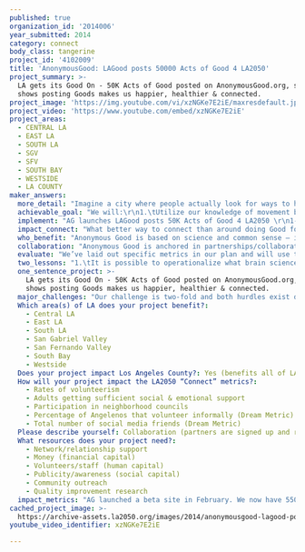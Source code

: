```yaml
---
published: true
organization_id: '2014006'
year_submitted: 2014
category: connect
body_class: tangerine
project_id: '4102009'
title: 'AnonymousGood: LAGood posts 50000 Acts of Good 4 LA2050'
project_summary: >-
  LA gets its Good On - 50K Acts of Good posted on AnonymousGood.org, science
  shows posting Goods makes us happier, healthier & connected. 
project_image: 'https://img.youtube.com/vi/xzNGKe7E2iE/maxresdefault.jpg'
project_video: 'https://www.youtube.com/embed/xzNGKe7E2iE'
project_areas:
  - CENTRAL LA
  - EAST LA
  - SOUTH LA
  - SGV
  - SFV
  - SOUTH BAY
  - WESTSIDE
  - LA COUNTY
maker_answers:
  more_detail: "Imagine a city where people actually look for ways to help one another. It’s a happier, healthier, more connected, safer feeling place. A place you’d be proud to live. AnonymousGood.org helps make that a reality. We have the Compassion Technology & the brain science behind serotonin. \r\nOur project is a cornerstone of a major campaign to aggregate, celebrate & share stories of Good in LA. It’s guaranteed to make participants happier, healthier, better students & better employees.\r\nFirst, we build an app to make it easier to share acts of good, then we work with existing & new partners to reach a broad spectrum of Angelenos. Between non-profits, media, faith communities, youth programs, & business- Angelenos will share 50k stories of LAGood\r\n"
  achievable_goal: "We will:\r\n1.\tUtilize our knowledge of movement building honed over the years in the anti-slavery movement.\r\n2.\tWork with our already committed partners who have proven their ability and passion over the last year. These partners came up with, ‘Goodgasm – that all over good feeling you get when doing an act of good.’  Goodgasm makes people laugh & think.\r\n3.\tOur track record attracting evangelist/supporters is strong – that will continue as we seek and cement new partnerships.\r\n4.\tUse our television experience and connections to help spread the word with earned media across diverse outlets.\r\n5.\tWe are getting ongoing feedback from current users that gives us confidence in that our stated goals are achievable:. \r\n•\tEducators say it is easy to adapt AG for the classroom to promote character, service learning, empathy & compassion.  \r\n•\tFaith Community leaders say members already strive to good everyday & this is a great way to make it a daily habit & also feel part of a global solution. \r\n•\tBusiness leaders want to be known as “ the good guys” in the community as well as build camaraderie among their employees.\r\n"
  implement: "AG launches LAGood posts 50K Acts of Good 4 LA2050 \r\n1- AG will work with existing and new partners to create a grassroots campaign that seeds and shares the story of Good in LA creating a ripple effect of good throughout LA. \r\n2- AG will build an app to make it easier for users to post. \r\n3- AG will work with individuals & organizations to use our ‘Compassion Technology’ in ways that work for them; to reach out to their constituents & customers, to build employee engagement, use the stories of good in their community while gathering great metrics. AG has a low bar of entry and its equally available and beneficial to anyone. \r\n4- AG will get the Acts of Good sponsored so anyone who posts becomes an instant philanthropist. We want all of us to feel connected to people in our own communities & to the global community.\r\nLAGood will be a collaborative effort (specific partner details in partner section) \r\n1. Months 1-3: Build a mobile app and strengthen the website to make it even easier for people to post. \r\n2. Work with current partners (signed up and ready to hit the ground running) to amplify Good & inspire more Angelenos to volunteer formally & informally as they post Acts of Good. \r\no Collaborations with current partners projected to drive 35K Goods in LA \r\n• Examples: \r\n• Agape Community AG Program. \r\n• Jason Mraz- Singer campaign to his 20m social media fans\r\n3. Finalize partnerships being developed. \r\no 5K acts and posts to emerge from forthcoming partnerships \r\n• Big Sunday \r\n• Funny or Die \r\n• I Am That Girl \r\n4. Develop new collaborations \r\no Initiate community challenges resulting in 10K Act of Good posted: \r\n• Outreach & partnerships with 5 more diverse non-profits \r\n• Outreach to 98 Neighborhood Councils – goal 20 councils involved \r\n• Outreach to Charter Management Orgs, individual schools & after school programs \r\n• Strategy meetings with 3 of LA’s major employers- initiate employee engagement \r\n• LA Govt- target elected official’s constituent relations so that Acts of Good being done in government are surfaced. \r\n• LA-based brands- brand sponsorship is a pillar of our strength in paying it forward with our Allies4Good\r\n"
  impact_connect: "What better way to connect than around doing Good for one another? Scientific research is clear - doing Good impacts individuals & communities in expected & unexpected ways. Imagine what happens when people all over the city really learn that in helping others there is an added benefit of helping yourself!\r\nThis is the critical beginning of LAGood. We will continue with more partnerships so that story of LA Good will be celebrated everywhere – in schools, faith communities, businesses  & on billboards or busses. The work of great non-profits will be amplified as the Good they do is told & shared.\r\nLA is the largest microphone & most powerful trendsetter in the world. Let’s use it to inspire local & global Good. \r\nThis is just the first step in LAGood. AG will continue to grow and iterate with scientific studies of impact in the workplace, the classroom, prisons & other populations often invisible to the general public.\r\nOVERALL: Empirical research shows:\r\n•\tCommitting conscious acts of kindness makes people happy. ‘200 studies on nearly 275,000 people found that happiness leads to success in nearly every domain of our lives, including marriage, health, friendship, community involvement, creativity, and in particular, our jobs, careers and businesses’. Happy people even have better peripheral vision.\r\nShawn Achor [Harvard],\r\n•\tConsciously recalling & writing a good memory fools the brain into dropping more serotonin. Overall, this leads to greater life satisfaction and meaning. Fun fact: Studies have shown that women who wrote about positive experiences were 40 percent more likely to live to age 94 than their negative peers. Shawn Achor [Harvard]. So for every act you do & post you get a double dose of happiness.\r\n•\tThe ‘helper’s high’ experienced when doing good for others boosts the immune system, enhances our feelings of joyfulness, emotional resilience, vigor, and can reduce the unhealthy sense of isolation. \r\n•\tFeeling ‘connected’ or part of a community is the single biggest factor on longevity. AG makes it easy for people to create & build their own communities.\r\n•\tThe practice of caring for strangers or establishing an “affinitive connection”– friendship, love, or positive bonding – those emotions translate to immense healing benefits. \r\n•\tAG captures altruism that is already in action. The US Department of Labor reports Americans increasingly describe their sense of responsibility to help those in need. In 2009, 27% or 64 million Americans volunteered.\r\n"
  who_benefit: "Anonymous Good is based on science and common sense – it works for everyone, if they work it. So the universal applications are endless although this may sound overly ambitious, there is even more data to demonstrate who can benefit from AG. We will do strategic outreach to non-profits, youth organizations, faith communities, neighborhood councils, businesses.\r\n\r\nGeneral Population: \r\n•\tDoing good, even watching movies of others doing good helps reduce stress. In one study, students were simply asked to watch a film of Mother Teresa's work with the poor in Calcutta. They had significant increases in antibodies associated with improved immunity -- and antibody levels remained high for an hour afterward.  AG is getting similar reports of well-being after users read goods posted on the site. [Post. Bioethicist, Case Western Reserve]\r\n•\tRipple effect – Human behavior is contagious. Our actions extend to people within three degrees. Each of us can ‘infect’ 1,000 people with our acts of good. [Connection, Christakis & Fowler]\r\nYouth\r\n•\tIn one study, children who did 3 acts of kindness per day for a month were not only happier but became more popular, gaining an average 1.5 friends. \r\n•\tUS students, ages 8 to 22, spend 7.5 to 9.5 hrs/day on tech gadgets. AG meets them on the screen where they live, helps them feel good & connected with service & global awareness. \r\n•\tGenY searches for meaning by helping others. They volunteer more than any previous generation. \r\n•\tSocial Emotional Learning: Two of the core competencies of SEL are Social Awareness & Relationship Skills. Practicing acts of good off-line then coming on-line to share can create a virtuous cycle that supports SEL.\r\nBusiness | Govt\r\n•\t“Halo Effect” – According to a  study by Cone Communications & Echo Research, 82 percent of U.S. consumers consider corporate social responsibility when deciding which products or services to buy & where to shop.\r\n•\tEmployee Engagement - Gallup research shows that engaged employees are more productive, profitable, safer, create stronger customer relationships, & stay longer with their company. Doing service projects & good acts for each other increased employee engagement. \r\n•\tA  report by Harris Interactive, found that the No. 1 factor that young adults ages 21 to 31 wanted in a successful career was a sense of meaning.\r\n•\tWe will strategize with local gov’t officials to implement AG in their offices. Angelenos could read authentic stories of gov’t actually responding to citizens.\r\n"
  collaboration: "Anonymous Good is anchored in partnerships/collaborations as individuals & groups use AG to reinforce or amplify their own community’s sense of well-being & connectedness.\r\nEach partner will do a combination of: \r\n1-Educate & inspire their communities to post on AG & share across social media  \r\n2-Invite their communities to join the Campaign for LAGood 50K\r\n3-Serve as thought partners \r\nCurrent Partners- confirmed partners fully onboard and collaborating with AG\r\n•\tAgape Community\r\n•\tAuthentic Media Literary Agency- local talent to support LAGood\r\n•\tArchbishop Desmond Tutu- thought partner\r\n•\tCharity Water\r\n•\tEva Steortz, 20 yr Disney marketing exec, thought partner & connector\r\n•\tFeed America \r\n•\tJason Mraz, Singer- his social media = 20M+ \r\n•\tJoe Burton, former COO OgilvyOne Worldwide- thought partner\r\n•\tJohn Kobara, The CA Community Foundation- thought partner & connector\r\n•\tKarla Ballard, Ogilvy- thought partner\r\n•\tKen Herz, AG’s attorney, advice & music industry connector\r\n•\tKerry Kennedy – RFK Center for Justice & Human Rights\r\n•\tThe Nature Conservancy\r\n•\tNightKAP Ent- Jason Kennedy- thought partner & connector\r\n•\tPropperDaley- Mark Daley- strategies for social impact\r\n•\tStreet Relations PR- local & national based earned media with emphasis on media that serves under-represented pockets of LA Good to rep our diverse picture that is LA. \r\n•\tWesley Farrow, Coro So. CA- thought partner & connector \r\n•\tWilliam Morris Endeavor Agency- represents AG founders, will secure local talent for LAGood\r\n•\t1440 Foundation- Scott Kriens AG funder & thought partner\r\nFinalize forthcoming partnerships- We expect 10K posts to emerge from collaborations being discussed.\r\n•\tBig Sunday- David Levinson, co-founder\r\n•\tFunny or Die- Adam Mckay, co-founder\r\n•\tI Am That Girl- Emily Greener, co-founder\r\nNew Collaborations- we expect 10K posts to emerge from new collaborations:(prospects culled from current partner connections)\r\n•\tOutreach & partnerships with 5 more diverse non-profits for 1250 Acts of Good posted\r\n•\tOutreach to 98 Neighborhood Councils – goal to get 20 councils involved, post 1000 goods\r\n•\tCharter Management Organizations, Individual Schools & after school programs- post 2500 Goods\r\n•\tStrategy meetings with 3 of LA largest employers- initiate employee engagement for 5000 Acts of Good\r\n•\tLA Gov’t- target elected official’s constituent relations first so Acts of Good being done in government are surfaced. Post 250 \r\n•\tLA-based brand sponsorship is central to paying it forward with our Allies4Good\r\n"
  evaluate: "We’ve laid out specific metrics in our plan and will use these as benchmarks to determine if our strategies were sufficient to reach our goals within the year. We will collect both quantitative and qualitative data on the project.\r\n\r\nSite and Application goals:\r\n•\tMonths 1-3 - Mobile App development & completion\t\r\n•\tMobile bounce rate decreases with app. Currently the mobile bounce rate on our responsive site is 64.6% vs a bounce rate of 37.75% from desktops. \r\n•\tIncrease users by 100% - we are currently at 7,541 users\r\n•\tIncrease in social media shares by 100% \r\n\r\nBuilding LAGood Tribe goals:\r\n•\t50K Acts of Good posted from LAGood  \r\n•\tCurrent partners help drive 35K Goods in LA though informal & formal volunteer\r\n•\tForthcoming partnerships activated & drive 5000 posts \r\n•\tOutreach efforts reach benchmarks\r\n•\t10K Goods from new collaborations\r\no\tFive diverse non-profits  post 1250 acts of Good \r\no\t20 Neighborhood Councils- 1000 goods\r\no\tStrategy meetings with three of LA’s major employers- 5K Acts of Good\r\no\tLA City & County Govt- 500 acts of Good posted \r\no\tSchool & after school programs- 2500 acts of Good\r\n•\tEarned media on at least 5 different outlets?\r\n\r\nQualitative:\r\n•\tAG tribe self-reporting the impact of AG on their lives with stories posted.\r\n•\tSurvey at end of campaign on Tribe member’s experience.\r\n•\tPivot points – what places did we get it wrong, what was needed to course correct?\r\n•\tWhat did the tribe continue to teach us during this campaign?\r\n•\tWhat new opportunities emerged?"
  two_lessons: "1.\tIt is possible to operationalize what brain science is revealing with our Compassion Technology.\r\n2.\tAnonymousGood.org works & we need to keep iterating. Members of the AG Tribe are reporting AG makes a positive difference, inspires them, they see and do more good.\r\nIn their own words:\r\n•\tFrom a young woman aged out of Foster Care, beat the odds & is in college. She posts most days:\r\n‘It's ironic that this was presented to me at the time it was because I was going through some internal & mental health battles & then all of a sudden I had to challenge my mind to find good things around me. I was down to try anything to help me increase my serotonin levels while also making people happy. Posting acts of kindness & goods really helped me! Everytime I posted something the feeling of happiness all came back as if I was in the presence of that act of kindness again. Everyday it was easier & easier to channel & see the goods in the world; big ones & small ones! As of today I continue to support anonymousgood.org because it's helps end slavery, feed the homeless & it helps me cope through my mental health illnesses. I suffer from depression & bipolar disorder, when I go on the website or even do something kind despite of how I feel I end up feeling better in the end.’  \r\n•\tFrom an LA leader in the non-profit world. He evangelizes for AG:\r\n‘As I recall an act of good & put it into a post I find myself taking a step away from the rush of life, reflecting, & feeling the standing ovation of joy that can exist when we come together to invite it into our lives.’ \r\n•\tFrom a therapist in LA. A frequent poster & supports others on the site:\r\n‘Prior to posting on this site I felt that my small acts of good were worthwhile-ish.That thought always zaps my energy & subtly weighs me down. What this site has done for me is many-fold. It has shown me that my small acts of Good do matter, especially when combined with the overall group intention. I realize now that I am a grateful cog in a beautiful wheel of humans striving to make a difference. Despite the usual time responsibilities, posting here has increased my energy to do more Good because I’m inspired. Plus its really a lot of fun to be in the Goodness Bubble. I also feel that this site lifts my spirits first thing in the morning because it’s delightful to read what everyone is doing & posting. It reassures me that magic is afoot & Goodness is, in fact, breaking out all over.\r\nPeace & Blessings from the City of Angels.’\r\n"
  one_sentence_project: >-
    LA gets its Good On - 50K Acts of Good posted on AnonymousGood.org, science
    shows posting Goods makes us happier, healthier & connected. 
  major_challenges: "Our challenge is two-fold and both hurdles exist due to lack of necessary funds. Once we have funding to get over these hurdles, we have the expertise, the team and the commitment to fast-track our goals. \r\n1- MOBILE APP & SITE UPGRADE \r\n•\tThe AG Tribe is letting us know they want more interaction and ease on the site. In a world where Facebook sets the norm, users have high expectations of sites that allow you to post & share.  AG needs to step-up to meet some of those robust demands that seem so basic to folks who don’t understand the functions are very complex & pricey. To guarantee a seamless expansion we must continue to invest in more robust technology, & critical research that is meaningful to site developers, to the Tribe, & to our Sponsors & Investors.\r\n2- MORE STAFF\r\n•\tWe need to hire an outreach professional to continue reaching diverse communities. \r\n•\tWe are currently hiring a strategic partnerships person to develop co-branding, CSR and employee engagement sponsorships. The money has already been raised for this position."
  Which area(s) of LA does your project benefit?:
    - Central LA
    - East LA
    - South LA
    - San Gabriel Valley
    - San Fernando Valley
    - South Bay
    - Westside
  Does your project impact Los Angeles County?: Yes (benefits all of LA County)
  How will your project impact the LA2050 “Connect” metrics?:
    - Rates of volunteerism
    - Adults getting sufficient social & emotional support
    - Participation in neighborhood councils
    - Percentage of Angelenos that volunteer informally (Dream Metric)
    - Total number of social media friends (Dream Metric)
  Please describe yourself: Collaboration (partners are signed up and ready to hit the ground running!)
  What resources does your project need?:
    - Network/relationship support
    - Money (financial capital)
    - Volunteers/staff (human capital)
    - Publicity/awareness (social capital)
    - Community outreach
    - Quality improvement research
  impact_metrics: "AG launched a beta site in February. We now have 5500+ posts by the AG tribe. Actual posts [below] demonstrate how LAGood will impact the metrics.\r\nVolunteerism- AG inspires formal & informal volunteerism as people share & learn from each other on the site & social media. \r\n•\tLast week I volunteered at St. Francis’s food pantry; packing groceries & distributing them to the elderly & homeless on Skid Row.\r\n•\tI volunteer for our school district. I have created a program that now is in its 6th yr\r\nSocial & emotional support\r\n•\tI gave money to a very hungry looking homeless person. I have noticed I have started giving more in general because I have to keep up with posting good \r\n•\tI noticed a Good that has come to me from posting on this site. Since I started gearing my brain every day to seek out Good I have not had a depressive thought stream or mood..\r\n•\tI saw an elderly woman with a walker struggling to get down the block,[2 other people stopped to help]. Between the 3 of us, we got her up a step & I thought, “Wow, that was pretty awesome to see the community coming together a bit here in the city.” \r\nTravel time- AG won’t improve commute but it can make it better. \r\n•\tOn my way home, after staying late at work, I let TWO cars & a motorcycle merge in front of me. I live in LA people, that’s as good as giving gold. \r\n•\t If you have ever been to LA, you will know that what I am about to describe is a miracle. On my way to work, a wonderful human in a silver Volvo allowed me to merge in front of them in traffic THREE different times. Nothing short of miraculous! Totally made my day!\r\nNeighborhood Councils & Gov’t- We reach out to neighborhood councils & gov’t offices to surface good & inspire/inform LA \r\n•\tI recently spent a day volunteering with gov’t officials & venture capitalists to create a plan for making California Communities healthy.\r\nHousing & jobs- non-traditional, Informal, do what we can \r\n•\tA single mom we just met is working hard to take care of her teenager.  She works many jobs & is in college. Their housing situation is bad. Money is tight. We’re helping her find a healthier home.\r\n•\tI hired a young man who claimed he couldn’t get a job with his GED, I told him his GED does not define him. I hired an incredible human being & he doesn’t even know how incredible he is- but he will.\r\nSocial Media \r\nAG tribe increases their social media connections on the site with likes, comments & sharing posts across social media platforms.    "
cached_project_image: >-
  https://archive-assets.la2050.org/images/2014/anonymousgood-lagood-posts-50000-acts-of-good-4-la2050/img.youtube.com/vi/xzNGKe7E2iE/maxresdefault.jpg
youtube_video_identifier: xzNGKe7E2iE

---
```

